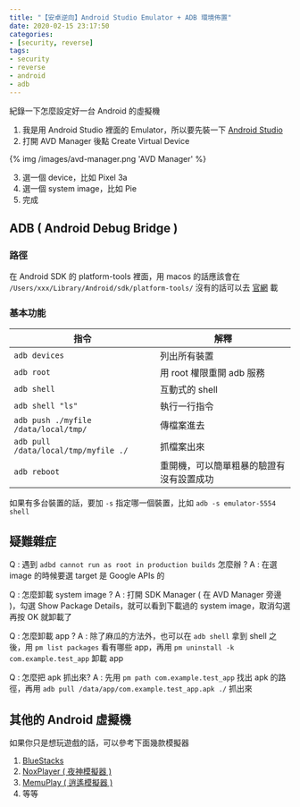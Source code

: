 ```yaml
---
title: "【安卓逆向】Android Studio Emulator + ADB 環境佈置"
date: 2020-02-15 23:17:50
categories:
- [security, reverse]
tags:
- security
- reverse
- android
- adb
---
```


紀錄一下怎麼設定好一台 Android 的虛擬機

1. 我是用 Android Studio 裡面的 Emulator，所以要先裝一下 [Android Studio](https://developer.android.com/studio)
2. 打開 AVD Manager 後點 Create Virtual Device

{% img /images/avd-manager.png 'AVD Manager' %}

3. 選一個 device，比如 Pixel 3a
4. 選一個 system image，比如 Pie
5. 完成

## ADB ( Android Debug Bridge )

### 路徑

在 Android SDK 的 platform-tools 裡面，用 macos 的話應該會在 `/Users/xxx/Library/Android/sdk/platform-tools/`
沒有的話可以去 [官網](https://developer.android.com/studio/releases/platform-tools) 載

### 基本功能

| 指令 | 解釋 |
|---|---|
| `adb devices` | 列出所有裝置 |
| `adb root` | 用 root 權限重開 adb 服務 |
| `adb shell` | 互動式的 shell |
| `adb shell "ls"` | 執行一行指令 |
| `adb push ./myfile /data/local/tmp/` | 傳檔案進去 |
| `adb pull /data/local/tmp/myfile ./` | 抓檔案出來 |
| `adb reboot` | 重開機，可以簡單粗暴的驗證有沒有設置成功 |

如果有多台裝置的話，要加 `-s` 指定哪一個裝置，比如 `adb -s emulator-5554 shell`

## 疑難雜症

Q : 遇到 `adbd cannot run as root in production builds` 怎麼辦 ?
A : 在選 image 的時候要選 target 是 Google APIs 的

Q : 怎麼卸載 system image ?
A : 打開 SDK Manager ( 在 AVD Manager 旁邊 )，勾選 Show Package Details，就可以看到下載過的 system image，取消勾選再按 OK 就卸載了

Q : 怎麼卸載 app ?
A : 除了麻瓜的方法外，也可以在 `adb shell` 拿到 shell 之後，用 `pm list packages` 看有哪些 app，再用 `pm uninstall -k com.example.test_app` 卸載 app

Q : 怎麼把 apk 抓出來?
A : 先用 `pm path com.example.test_app` 找出 apk 的路徑，再用 `adb pull /data/app/com.example.test_app.apk ./` 抓出來

## 其他的 Android 虛擬機

如果你只是想玩遊戲的話，可以參考下面幾款模擬器

1. [BlueStacks](https://www.bluestacks.com/)
2. [NoxPlayer ( 夜神模擬器 )](https://www.bignox.com/)
3. [MemuPlay ( 逍遙模擬器 )](https://memuplay.com/)
4. 等等